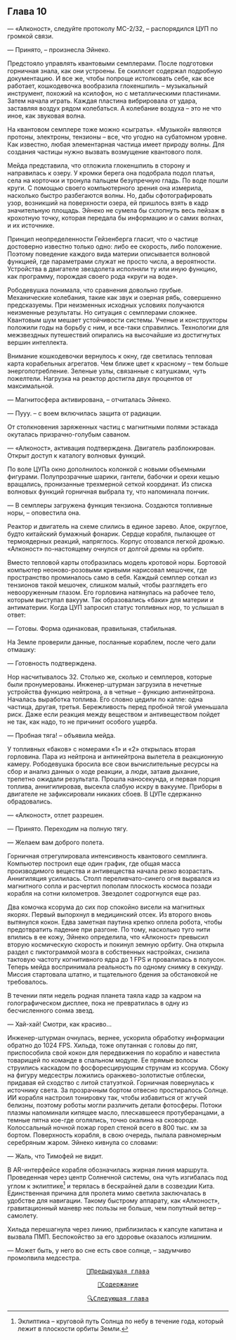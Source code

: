 ## Глава 10
— «Алконост», следуйте протоколу МС-2/32, – распорядился ЦУП по громкой связи. 

— Принято, – произнесла Эйнеко.

Предстояло управлять квантовыми семплерами. После подготовки горничная знала, как они устроены. Ее скиллсет содержал подробную документацию. И все же, чтобы попроще истолковать себе, как все работает, кошкодевочка вообразила глокеншпиль – музыкальный инструмент, похожий на ксилофон, но с металлическими пластинами. Затем начала играть. Каждая пластина вибрировала от удара, заставляя воздух рядом колебаться. А колебание воздуха – это не что иное, как звуковая волна.

На квантовом семплере тоже можно «сыграть». «Музыкой» являются протоны, электроны, тензионы – все, что угодно на субатомном уровне. Как известно, любая элементарная частица имеет природу волны. Для создания частицы нужно вызвать возмущение квантового поля.

Мейда представила, что отложила глокеншпиль в сторону и направилась к озеру. У кромки берега она подобрала подол платья, села на корточки и тронула пальцем безупречную гладь. По воде пошли круги. С помощью своего компьютерного зрения она измерила, насколько быстро разбегаются волны. Но, дабы сфотографировать узор, возникший на поверхности озера, ей пришлось взять в кадр значительную площадь. Эйнеко не сумела бы схлопнуть весь пейзаж в крохотную точку, которая передала бы информацию и о самих волнах, и их источнике.

Принцип неопределенности Гейзенберга гласит, что о частице достоверно известно только одно: либо ее скорость, либо положение. Поэтому поведение каждого вида материи описывается волновой функцией, где параметрами служат не просто числа, а вероятности. Устройства в двигателе звездолета исполняли ту или иную функцию, как программу, порождая своего рода «круги на воде».

Рободевушка понимала, что сравнения довольно грубые. Механические колебания, такие как звук и озерная рябь, совершенно предсказуемы. При неизменных исходных условиях получаются неизменные результаты. Но ситуация с семплерами сложнее. Квантовым шум мешает устойчивости системы. Ученые и конструкторы положили годы на борьбу с ним, и все-таки справились. Технологии для межзвездных путешествий опирались на высочайшие из достигнутых вершин интеллекта.

Внимание кошкодевочки вернулось к окну, где светилась тепловая карта корабельных агрегатов. Чем ближе цвет к красному – тем больше энергопотребление. Зеленые узлы, связанные с катушками, чуть пожелтели. Нагрузка на реактор достигла двух процентов от максимальной.

— Магнитосфера активирована, – отчиталась Эйнеко.  

— Пууу. – с воем включилась защита от радиации.

От столкновения заряженных частиц с магнитными полями эстакада окуталась призрачно-голубым саваном.

— «Алконост», активация подтверждена. Двигатель разблокирован. Открыт доступ к каталогу волновых функций.

По воле ЦУПа окно дополнилось колонкой с новыми объемными фигурами. Полупрозрачные шарики, гантели, бабочки и орехи кешью вращались, пронизанные трехмерной сеткой координат. Из списка волновых функций горничная выбрала ту, что напоминала пончик.

— В семплеры загружена функция тензиона. Создаются топливные норы, – оповестила она.

Реактор и двигатель на схеме слились в единое зарево. Алое, округлое, будто китайский бумажный фонарик. Сердце корабля, пылающее от термоядерных реакций, напряглось. Корпус отозвался легкой дрожью. «Алконост» по-настоящему очнулся от долгой дремы на орбите.

Вместо тепловой карты отобразилась модель кротовой норы. Бортовой компьютер неоново-розовыми кривыми нарисовал мешочек, где пространство проминалось само в себя. Каждый семплер соткал из тензионов такой мешочек, слишком малый, чтобы разглядеть его невооруженным глазом. Его горловина натянулась на рабочее тело, которым выступал вакуум. Так образовались «баки» для материи и антиматерии. Когда ЦУП запросил статус топливных нор, то услышал в ответ:

— Готовы. Форма одинаковая, правильная, стабильная.

На Земле проверили данные, посланные кораблем, после чего дали отмашку:

— Готовность подтверждена.

Нор насчитывалось 32. Столько же, сколько и семплеров, которые были пронумерованы. Инженер-штурман загрузила в нечетные устройства функцию нейтрона, а в четные – функцию антинейтрона. Началась выработка топлива. Его словно цедили по капле: одна частица, другая, третья. Бережливость перед пробной тягой уменьшала риск. Даже если реакция между веществом и антивеществом пойдет не так, как надо, то не причинит особого ущерба. 

— Пробная тяга! – объявила мейда.

У топливных «баков» с номерами «1» и «2» открылась вторая горловина. Пара из нейтрона и антинейтрона вылетела в реакционную камеру. Рободевушка бросила все свои вычислительные ресурсы на сбор и анализ данных о ходе реакции, а люди, затаив дыхание, трепетно ожидали результата. Прошла наносекунда, и первая порция топлива, аннигилировав, высекла слабую искру в вакууме. Приборы в двигателе не зафиксировали никаких сбоев. В ЦУПе сдержанно обрадовались.

— «Алконост», отлет разрешен.

— Принято. Переходим на полную тягу.

— Желаем вам доброго полета.

Горничная отрегулировала интенсивность квантового семплинга. Компьютер построил еще один график, где общая масса производимого вещества и антивещества начала резко возрастать. Аннигиляция усилилась. Столп переливчато-синего огня вырвался из магнитного сопла и расчертил пополам плоскость космоса позади корабля на сотни километров. Звездолет содрогнулся еще раз.

Два комочка ксорума до сих пор спокойно висели на магнитных якорях. Первый выпорхнул в медицинский отсек. Из второго вновь вытянулся кокон. Едва заметная паутина крепко оплела робота, чтобы предотвратить падение при разгоне. По тому, насколько туго нити впились в ее кожу, Эйнеко определила, что «Алконост» превысил вторую космическую скорость и покинул земную орбиту. Она открыла раздел с пиктограммой мозга в собственных настройках, снизила тактовую частоту когнитивного ядра до 1 FPS и провалилась в полусон. Теперь мейда воспринимала реальность по одному снимку в секунду. Миссия стартовала штатно, и тщательного бдения за обстановкой не требовалось.

В течении пяти недель родная планета таяла кадр за кадром на голографическом дисплее, пока не превратилась в одну из бесчисленного сонма звезд.

— Хай-хай! Смотри, как красиво...

Инженер-штурман очнулась, вернее, ускорила обработку информации обратно до 1024 FPS. Хильда, тоже опутанная с головы до пят, приспособила свой кокон для передвижения по кораблю и навестила товарищей по команде в спальном модуле. Ее прямые волосы струились каскадом по фосфоресцирующим струнам из ксорума. Сбоку на фигуру медсестры ложились оранжево-золотистые отблески, придавая ей сходство с литой статуэткой. Горничная повернулась к источнику света. За прозрачным бортом отвесно простиралось Солнце. ИИ корабля настроил тонировку так, чтобы избавиться от жгучей белизны, поэтому роботы могли различить детали фотосферы. Потоки плазмы напоминали кипящее масло, плескавшееся протуберанцами, а темные пятна кое-где оголялись, точно окалина на сковороде. Колоссальный ночной пожар горел стеной всего в 800 тыс. км за бортом. Поверхность корабля, в свою очередь, пылала равномерным серебряным жаром. Эйнеко кивнула со словами:

— Жаль, что Тимофей не видит.

В AR-интерфейсе корабля обозначилась жирная линия маршрута. Проведенная через центр Солнечной системы, она чуть изгибалась под углом к эклиптике[^1] и терялась в бескрайней дали в созвездии Кита. Единственная причина для пролета мимо светила заключалась в удобстве для навигации. Такому быстрому аппарату, как «Алконост», гравитационный маневр нес пользы не больше, чем попутный ветер – самолету.

Хильда перешагнула через линию, приблизилась к капсуле капитана и вызвала ПМП. Беспокойство за его здоровье оказалось излишним. 

— Может быть, у него во сне есть свое солнце, – задумчиво промолвила медсестра.

<div align="center">
<a href="/Воды%20Пактола/Часть%20I.%20«Демиург»/Глава%209.md"><pre>🐾Предыдущая глава</pre></a>
<a href="/Воды%20Пактола/Содержание.md"><pre>📄Содержание</pre></a>
<a href="/Воды%20Пактола/Часть%20I.%20«Демиург»/Глава%2011.md"><pre>🔍Следующая глава</pre></a>
</div>

[^1]: Эклиптика – круговой путь Солнца по небу в течение года, который лежит в плоскости орбиты Земли.
